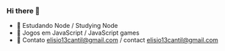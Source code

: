 ### Hi there 👋

- 👯 Estudando Node /  Studying Node
- 🌱 Jogos em JavaScript /  JavaScript games
- 👯 Contato elisio13cantil@gmail.com / contact elisio13cantil@gmail.com

